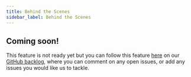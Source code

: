 ```yaml
---
title: Behind the Scenes
sidebar_label: Behind the Scenes
---
```


## Coming soon!

This feature is not ready yet but you can follow this feature [here](https://github.com/kintohub/backlog/issues/19) on our [GitHub backlog](https://github.com/kintohub/backlog), where you can comment on any open issues, or add any issues you would like us to tackle.
